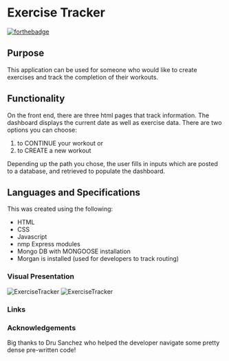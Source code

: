 # Exercise Tracker

[![forthebadge](https://forthebadge.com/images/badges/powered-by-overtime.svg)](https://forthebaadge.com)

## Purpose

This application can be used for someone who would like to create exercises and track the completion of their workouts.

## Functionality

On the front end, there are three html pages that track information. The dashboard displays the current date as well as exercise data. There are two options you can choose:

1. to CONTINUE your workout
   or
2. to CREATE a new workout

Depending up the path you chose, the user fills in inputs which are posted to a database, and retrieved to populate the dashboard.

## Languages and Specifications

This was created using the following:

- HTML
- CSS
- Javascript
- nmp Express modules
- Mongo DB with MONGOOSE installation
- Morgan is installed (used for developers to track routing)

### Visual Presentation

![ExerciseTracker](https://user-images.githubusercontent.com/72819785/105259108-02ec3080-5b40-11eb-91f8-05179a30b3e9.jpeg)
![ExerciseTracker]("https://user-images.githubusercontent.com/72819785/105929578-b8195f80-5ffc-11eb-9e12-e87b8c653ae2.png")

### Links

### Acknowledgements

Big thanks to Dru Sanchez who helped the developer navigate some pretty dense pre-written code!

